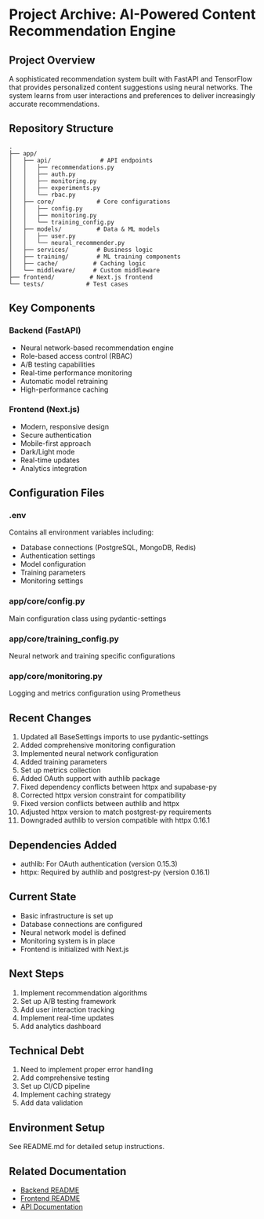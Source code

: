 # Project Archive: AI-Powered Content Recommendation Engine

## Project Overview
A sophisticated recommendation system built with FastAPI and TensorFlow that provides personalized content suggestions using neural networks. The system learns from user interactions and preferences to deliver increasingly accurate recommendations.

## Repository Structure
```
.
├── app/
│   ├── api/              # API endpoints
│   │   ├── recommendations.py
│   │   ├── auth.py
│   │   ├── monitoring.py
│   │   ├── experiments.py
│   │   └── rbac.py
│   ├── core/            # Core configurations
│   │   ├── config.py
│   │   ├── monitoring.py
│   │   └── training_config.py
│   ├── models/          # Data & ML models
│   │   ├── user.py
│   │   └── neural_recommender.py
│   ├── services/        # Business logic
│   ├── training/        # ML training components
│   ├── cache/          # Caching logic
│   └── middleware/     # Custom middleware
├── frontend/          # Next.js frontend
└── tests/            # Test cases
```

## Key Components

### Backend (FastAPI)
- Neural network-based recommendation engine
- Role-based access control (RBAC)
- A/B testing capabilities
- Real-time performance monitoring
- Automatic model retraining
- High-performance caching

### Frontend (Next.js)
- Modern, responsive design
- Secure authentication
- Mobile-first approach
- Dark/Light mode
- Real-time updates
- Analytics integration

## Configuration Files

### .env
Contains all environment variables including:
- Database connections (PostgreSQL, MongoDB, Redis)
- Authentication settings
- Model configuration
- Training parameters
- Monitoring settings

### app/core/config.py
Main configuration class using pydantic-settings

### app/core/training_config.py
Neural network and training specific configurations

### app/core/monitoring.py
Logging and metrics configuration using Prometheus

## Recent Changes
1. Updated all BaseSettings imports to use pydantic-settings
2. Added comprehensive monitoring configuration
3. Implemented neural network configuration
4. Added training parameters
5. Set up metrics collection
6. Added OAuth support with authlib package
7. Fixed dependency conflicts between httpx and supabase-py
8. Corrected httpx version constraint for compatibility
9. Fixed version conflicts between authlib and httpx
10. Adjusted httpx version to match postgrest-py requirements
11. Downgraded authlib to version compatible with httpx 0.16.1

## Dependencies Added
- authlib: For OAuth authentication (version 0.15.3)
- httpx: Required by authlib and postgrest-py (version 0.16.1)

## Current State
- Basic infrastructure is set up
- Database connections are configured
- Neural network model is defined
- Monitoring system is in place
- Frontend is initialized with Next.js

## Next Steps
1. Implement recommendation algorithms
2. Set up A/B testing framework
3. Add user interaction tracking
4. Implement real-time updates
5. Add analytics dashboard

## Technical Debt
1. Need to implement proper error handling
2. Add comprehensive testing
3. Set up CI/CD pipeline
4. Implement caching strategy
5. Add data validation

## Environment Setup
See README.md for detailed setup instructions.

## Related Documentation
- [Backend README](./README.md)
- [Frontend README](./frontend/README.md)
- [API Documentation](./docs/api.md) 